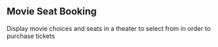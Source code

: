 ## Movie Seat Booking

Display movie choices and seats in a theater to select from in order to purchase tickets


